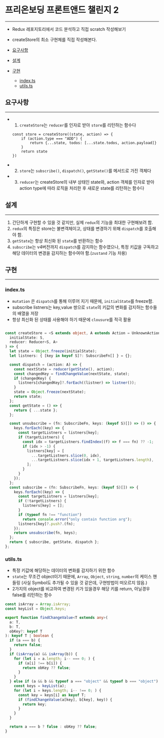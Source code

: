 # 프리온보딩 프론트앤드 챌린지 2
---
- Redux 레포지토리에서 코드 분석하고 직접 scratch 작성해보기
- createStore의 최소 구현체를 직접 작성해본다.

- [요구사항](#요구사항)
- [설계](#설계)
- [구현](#구현)
  - [index.ts](#indexts)
  - [utils.ts](#utilsts)

## 요구사항
---
- 1) `createStore`는 `reducer`를 인자로 받아 `store`를 리턴하는 함수다
    
    ```tsx
    const store = createStore((state, action) => {
    	if (action.type === "ADD") {
    		return {...state, todos: [...state.todos, action.payload]}
    	}
    	return state
    })
    ```
    
- 2) `store`는 `subscribe()`, `dispatch()`, `getState()`를 메서드로 가진 객체다
- 3) `reducer`는 createStore의 내부 상태인 state와, action 객체를 인자로 받아 action type에 따라 로직을 처리한 후 새로운 state를 리턴하는 함수다


## 설계
---
1. 간단하게 구현할 수 있을 것 같지만, 실제 `redux`의 기능을 최대한 구현해보려 함.
2. `redux`의 특징은 store는 불변객체이고, 상태를 변경하기 위해 `dispatch`를 호출해야 함.
3. `getState`는 항상 최신화 된 `state`를 반환하는 함수
4. `subscribe`는 v4버전까지 `dispatch`를 감지하는 함수였으나, 특정 키값을 구독하고 해당 데이터의 변경을 감지하는 함수여야 함.(`zustand` 기능 차용)


## 구현
---
### index.ts
- `mutation` 은 `dispatch`를 통해 이루어 지기 때문에, `initialState`를 freeze함.
- subscribe listners는 key,value 쌍으로 `state`의 키값의 변화를 감지하는 함수들의 배열을 저장
- 항상 최신화 된 상태를 사용해야 하기 때문에 `clousure`를 적극 활용
```ts

const createStore = <S extends object, A extends Action = UnknownAction>(
  initialState: S,
  reducer: Reducer<S, A>
) => {
  let state = Object.freeze(initialState);
  let listners: { [key in keyof S]?: SubscribeFn[] } = {};

  const dispatch = (action: A) => {
    const nextState = reducer(getState(), action);
    const changedKey = findChangeValue(nextState, state);
    if (changedKey) {
      listners[changedKey]?.forEach((listner) => listner());
    }
    state = Object.freeze(nextState);
    return state;
  };
  const getState = () => {
    return { ...state };
  };

  const unsubscribe = (fn: SubscribeFn, keys: (keyof S)[]) => () => {
    keys.forEach((key) => {
      const targetListners = listners[key];
      if (targetListners) {
        const idx = targetListners.findIndex((f) => f === fn) ?? -1;
        if (idx > -1) {
          listners[key] = [
            ...targetListners.slice(0, idx),
            ...targetListners.slice(idx + 1, targetListners.length),
          ];
        }
      }
    });
  };
  const subscribe = (fn: SubscribeFn, keys: (keyof S)[]) => {
    keys.forEach((key) => {
      const targetListners = listners[key];
      if (!targetListners) {
        listners[key] = [];
      }
      if (typeof fn !== "function")
        return console.error("only contain function arg");
      listners[key]?.push?.(fn);
    });
    return unsubscribe(fn, keys);
  };
  return { subscribe, getState, dispatch };
};
```

### utils.ts

- 특정 키값에 해당하는 데이터의 변화를 감지하기 위한 함수
- `state`는 무조건 object이기 때문에, `Array`, `Object`, `string`, `number`의 케이스 핸들링 (사실 Symbol도 추가될 수 있을 것 같은데, 구현방법이 떠오르지 않음.)
- 2가지의 object를 비교하여 변경된 키가 있을경우 해당 키를 return, 아닐경우 false를 리턴하는 함수

```ts
const isArray = Array.isArray;
const keyList = Object.keys;

export function findChangeValue<T extends any>(
  a: T,
  b: T,
  obKey?: keyof T
): keyof T | boolean {
  if (a === b) {
    return false;
  }
  if (isArray(a) && isArray(b)) {
    for (let i = a.length; i-- === 0; ) {
      if (a[i] !== b[i]) {
        return obKey ?? false;
      }
    }
  } else if (a && b && typeof a === "object" && typeof b === "object") {
    const keys = keyList(a);
    for (let i = keys.length; i-- !== 0; ) {
      const key = keys[i] as keyof T;
      if (findChangeValue(a[key], b[key], key)) {
        return key;
      }
    }
  }

  return a === b ? false : obKey ?? false;
}

```